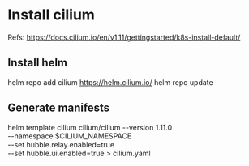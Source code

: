 # Install cilium

Refs: https://docs.cilium.io/en/v1.11/gettingstarted/k8s-install-default/

## Install helm

helm repo add cilium https://helm.cilium.io/
helm repo update

## Generate manifests

helm template cilium cilium/cilium --version 1.11.0 \
   --namespace $CILIUM_NAMESPACE \
   --set hubble.relay.enabled=true \
   --set hubble.ui.enabled=true > cilium.yaml

